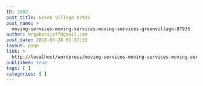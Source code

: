 ```yaml
---
ID: 3082
post_title: Green Village 07935
post_name: >
  moving-services-moving-services-moving-services-greenvillage-07935
author: mrgabonijeff@gmail.com
post_date: 2018-03-28 01:37:33
layout: page
link: >
  http://localhost/wordpress/moving-services-moving-services-moving-services-greenvillage-07935/
published: true
tags: [ ]
categories: [ ]
---
```

